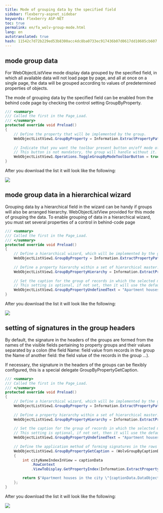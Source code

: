```yaml
--- 
title: Mode of grouping data by the specified field 
sidebar: flexberry-aspnet_sidebar 
keywords: Flexberry ASP-NET 
toc: true 
permalink: en/fa_wolv-group-mode.html 
lang: en 
autotranslated: true 
hash: 11542c7d72b229ed53b8300acc4dc8ba0733ec917436b07d0617dd10605cb607 
--- 
```


## mode group data 
For WebObjectListView mode display data grouped by the specified field, in which all available data 
will not load page by page, and all at once on a single page, the data will be grouped 
according to values of predetermined properties of objects. 

The mode of grouping data by the specified field can be enabled from the behind code page by checking the control setting GroupByProperty. 

```csharp
/// <summary> 
/// Called the first in the Page_Load. 
/// </summary> 
protected override void Preload()
{
    // Define the property that will be implemented by the group. 
    WebObjectListView1.GroupByProperty = Information.ExtractPropertyPath<Квартира>(x => x.ВидОтделки);
    
    // Indicate that you want the toolbar present button on/off mode of the group data. 
    // This button is not mandatory, the group will handle without it. 
    WebObjectListView1.Operations.ToggleGroupByModeToolbarButton = true;
}
``` 

After you download the list it will look like the following: 

![](/images/pages/products/flexberry-aspnet/controls/wolv/group-by-mode1.png) 

## mode group data in a hierarchical wizard 
Grouping data by a hierarchical field in the wizard can be handy if groups will also be arranged hierarchy. 
WebObjectListView provided for this mode of grouping the data. 
To enable grouping of data in a hierarchical wizard, you must set several properties of a control in behind-code page 

```csharp
/// <summary> 
/// Called the first in the Page_Load. 
/// </summary> 
protected override void Preload()
{
    // Define a hierarchical wizard, which will be implemented by the group. 
    WebObjectListView1.GroupByProperty = Information.ExtractPropertyPath<Квартира>(x => x.Дом.Город);
    
    // Define a property hierarchy within a set of hierarchical master. 
    WebObjectListView1.GroupByPropertyHierarchy = Information.ExtractPropertyPath<Город>(x => x.Иерархия);
    
    // Set the caption for the group of records in which the selected master. 
    // This setting is optional, if not set, then it will use the default value. 
    WebObjectListView1.GroupByPropertyUndefinedText = "Apartment houses in the uncertain cities";
}
``` 

After you download the list it will look like the following: 

![](/images/pages/products/flexberry-aspnet/controls/wolv/group-by-mode2.png) 

## setting of signatures in the group headers 
By default, the signature in the headers of the groups are formed from the names of the visible fields pertaining to property groups and their values separated by a colon (the field Name: field value from records in the group the Name of another field: the field value of the records in the group ...). 

If necessary, the signature in the headers of the groups can be flexibly configured, this is a special delegate GroupByPropertyGetCaption. 

```csharp
/// <summary> 
/// Called the first in the Page_Load. 
/// </summary> 
protected override void Preload()
{
    // Define a hierarchical wizard, which will be implemented by the group. 
    WebObjectListView1.GroupByProperty = Information.ExtractPropertyPath<Квартира>(x => x.Дом.Город);
    
    // Define a property hierarchy within a set of hierarchical master. 
    WebObjectListView1.GroupByPropertyHierarchy = Information.ExtractPropertyPath<Город>(x => x.Иерархия);
    
    // Set the caption for the group of records in which the selected master. 
    // This setting is optional, if not set, then it will use the default value. 
    WebObjectListView1.GroupByPropertyUndefinedText = "Apartment houses in the uncertain cities";
    
    // Define the application method of forming signatures in the rows which are headings of groups. 
    WebObjectListView1.GroupByPropertyGetCaption = (WolvGroupByCaptionData captionData) =>
    {
        int cityNameIndexInView = captionData
            .RowContext
            .ViewToDisplay.GetPropertyIndex(Information.ExtractPropertyPath<Квартира>(x => x.Дом.Город.Наименование));

        return $"Apartment houses in the city \"{captionData.DataObject.ObjectedData[cityNameIndexInView]}\"";
    };
}
``` 

After you download the list it will look like the following: 

![](/images/pages/products/flexberry-aspnet/controls/wolv/group-by-mode3.png) 



